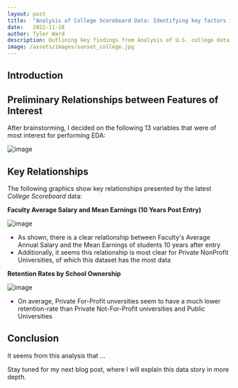 ```yaml
---
layout: post
title:  "Analysis of College Scoreboard Data: Identifying key factors in Higher Education on student success"
date:   2022-11-18
author: Tyler Ward
description: Outlining key findings from Analysis of U.S. college data, this post helps us show what factors lead to high post grad earnings, student retention, gender equality in enrollment, and more!
image: /assets/images/sunset_college.jpg
---
```



## Introduction

## Preliminary Relationships between Features of Interest
After brainstorming, I decided on the following 13 variables that were of most interest for performing EDA:

![image](https://user-images.githubusercontent.com/112500643/202626810-06f8ffcb-7679-4b38-8851-df68c62eaa61.png)


## Key Relationships

The following graphics show key relationships presented by the latest *College Scoreboard* data:


**Faculty Average Salary and Mean Earnings (10 Years Post Entry)**

![image](https://user-images.githubusercontent.com/112500643/202806344-e697d56b-6425-477c-80c3-2eb88c48fa9f.png)

* As shown, there is a clear relationship between Faculty's Average Annual Salary and the Mean Earnings of students 10 years after entry
* Additionally, it seems this relationship is most clear for Private NonProfit Universities, of which this dataset has the most data



**Retention Rates by School Ownership**

![image](https://user-images.githubusercontent.com/112500643/202804126-e3553ecc-a21e-4b98-8a8d-69da21210d1e.png)


* On average, Private For-Profit unversities seem to have a much lower retention-rate than Private Not-For-Profit universities and Public Universities 




## Conclusion

It seems from this analysis that ...

Stay tuned for my next blog post, where I will explain this data story in more depth.


